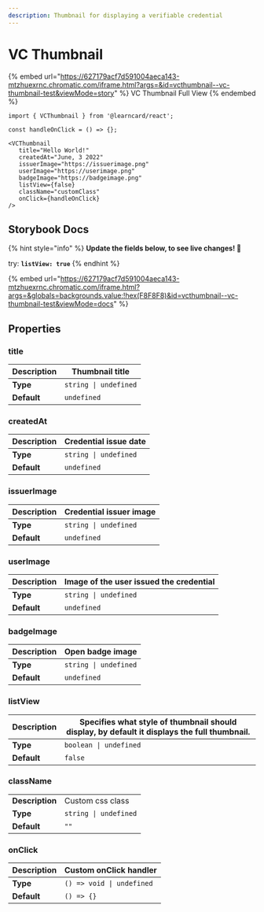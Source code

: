 ```yaml
---
description: Thumbnail for displaying a verifiable credential
---
```


# VC Thumbnail



{% embed url="https://627179acf7d591004aeca143-mtzhuexrnc.chromatic.com/iframe.html?args=&id=vcthumbnail--vc-thumbnail-test&viewMode=story" %}
VC Thumbnail Full View
{% endembed %}

```tsx
import { VCThumbnail } from '@learncard/react';

const handleOnClick = () => {};

<VCThumbnail
   title="Hello World!"
   createdAt="June, 3 2022"
   issuerImage="https://issuerimage.png"
   userImage="https://userimage.png"
   badgeImage="https://badgeimage.png"
   listView={false}
   className="customClass"
   onClick={handleOnClick}
/>
```

## Storybook Docs

{% hint style="info" %}
**Update the fields below, to see live changes! 🚀**

try: **`listView: true`**
{% endhint %}

{% embed url="https://627179acf7d591004aeca143-mtzhuexrnc.chromatic.com/iframe.html?args=&globals=backgrounds.value:!hex(F8F8F8)&id=vcthumbnail--vc-thumbnail-test&viewMode=docs" %}



## Properties

### title

| **Description** | Thumbnail title       |
| --------------- | --------------------- |
| **Type**        | `string \| undefined` |
| **Default**     | `undefined`           |

### createdAt

| **Description** | Credential issue date |
| --------------- | --------------------- |
| **Type**        | `string \| undefined` |
| **Default**     | `undefined`           |

### issuerImage

| **Description** | Credential issuer image |
| --------------- | ----------------------- |
| **Type**        | `string \| undefined`   |
| **Default**     | `undefined`             |

### userImage

| **Description** | Image of the user issued the credential |
| --------------- | --------------------------------------- |
| **Type**        | `string \| undefined`                   |
| **Default**     | `undefined`                             |

### badgeImage

| **Description** | Open badge image      |
| --------------- | --------------------- |
| **Type**        | `string \| undefined` |
| **Default**     | `undefined`           |

### listView

| **Description** | Specifies what style of thumbnail should display, by default it displays the full thumbnail.  |
| --------------- | --------------------------------------------------------------------------------------------- |
| **Type**        | `boolean \| undefined`                                                                        |
| **Default**     | `false`                                                                                       |

### className

|                 |                       |
| --------------- | --------------------- |
| **Description** | Custom css class      |
| **Type**        | `string \| undefined` |
| **Default**     | `""`                  |

### onClick

| **Description** | Custom onClick handler    |
| --------------- | ------------------------- |
| **Type**        | `() => void \| undefined` |
| **Default**     | `() => {}`                |





